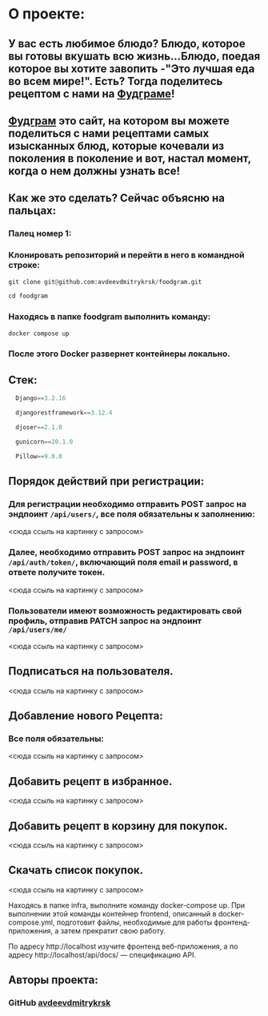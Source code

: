 # О проекте:
## У вас есть любимое блюдо? Блюдо, которое вы готовы вкушать всю жизнь...Блюдо, поедая которое вы хотите завопить -"Это лучшая еда во всем мире!". Есть? Тогда поделитесь рецептом с нами на [Фудграме](foodgram.myftp.org)!
## [Фудграм](http://foodgram.myftp.org) это сайт, на котором вы можете поделиться с нами рецептами самых изысканных блюд, которые кочевали из поколения в поколение и вот, настал момент, когда о нем должны узнать все! 
## Как же это сделать? Сейчас объясню на пальцах:
### Палец номер 1:
### **Клонировать репозиторий и перейти в него в командной строке:**
```python
git clone git@github.com:avdeevdmitrykrsk/foodgram.git
```
```python
cd foodgram
```
### Находясь в папке foodgram выполнить команду:
```python
docker compose up
```
### После этого Docker развернет контейнеры локально.


## Стек:
```python
  Django==3.2.16
```
```python
  djangorestframework==3.12.4
```
```python
  djoser==2.1.0
```
```python
  gunicorn==20.1.0
```
```python
  Pillow==9.0.0
```
## Порядок действий при регистрации:
### Для регистрации необходимо отправить POST запрос на эндпоинт ```/api/users/```, все поля обязательны к заполнению:

<сюда ссыль на картинку с запросом>

### Далее, необходимо отправить POST запрос на эндпоинт ```/api/auth/token/```, включающий поля email и password, в ответе получите токен.

<сюда ссыль на картинку с запросом>

### Пользователи имеют возможность редактировать свой профиль, отправив PATCH запрос на эндпоинт ```/api/users/me/```

<сюда ссыль на картинку с запросом>

## Подписаться на пользователя.

<сюда ссыль на картинку с запросом>

## Добавление нового Рецепта:
### Все поля обязательны:

<сюда ссыль на картинку с запросом>

## Добавить рецепт в избранное.

<сюда ссыль на картинку с запросом>

## Добавить рецепт в корзину для покупок.

<сюда ссыль на картинку с запросом>

## Скачать список покупок.

<сюда ссыль на картинку с запросом>


Находясь в папке infra, выполните команду docker-compose up. При выполнении этой команды контейнер frontend, описанный в docker-compose.yml, подготовит файлы, необходимые для работы фронтенд-приложения, а затем прекратит свою работу.

По адресу http://localhost изучите фронтенд веб-приложения, а по адресу http://localhost/api/docs/ — спецификацию API.
## Авторы проекта:
### GitHub [avdeevdmitrykrsk](https://github.com/avdeevdmitrykrsk)
